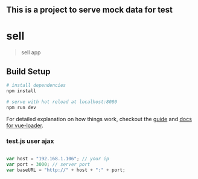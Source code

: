 ## This is a project to serve mock data for test

# sell

> sell app

## Build Setup

``` bash
# install dependencies
npm install

# serve with hot reload at localhost:8080
npm run dev

```

For detailed explanation on how things work, checkout the [guide](http://vuejs-templates.github.io/webpack/) and [docs for vue-loader](http://vuejs.github.io/vue-loader).

### test.js  user ajax 
~~~javascript

var host = "192.168.1.106"; // your ip
var port = 3000; // server port
var baseURL = "http://" + host + ":" + port;

~~~
